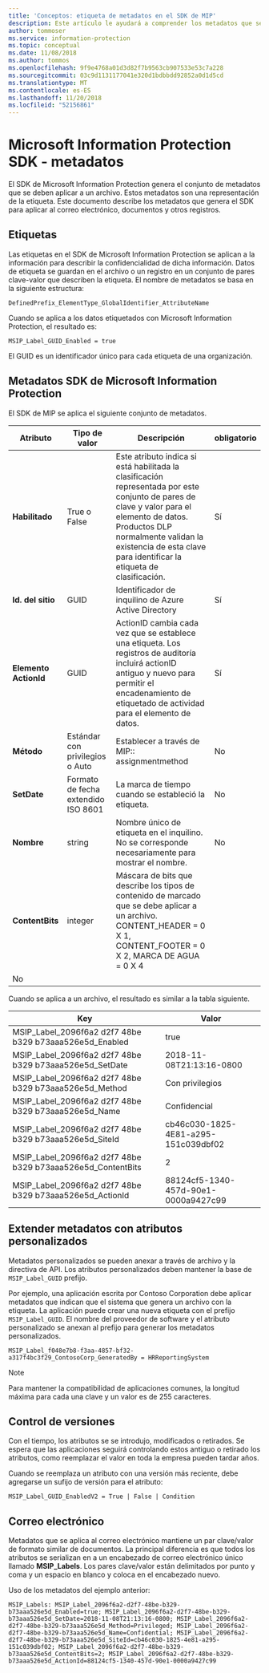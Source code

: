 ```yaml
---
title: 'Conceptos: etiqueta de metadatos en el SDK de MIP'
description: Este artículo le ayudará a comprender los metadatos que se generan mediante el SDK de Microsoft Information Protection.
author: tommoser
ms.service: information-protection
ms.topic: conceptual
ms.date: 11/08/2018
ms.author: tommos
ms.openlocfilehash: 9f9e4768a01d3d82f7b9563cb907533e53c7a228
ms.sourcegitcommit: 03c9d1131177041e320d1bdbbdd92852a0d1d5cd
ms.translationtype: MT
ms.contentlocale: es-ES
ms.lasthandoff: 11/20/2018
ms.locfileid: "52156861"
---
```

# <a name="microsoft-information-protection-sdk---metadata"></a>Microsoft Information Protection SDK - metadatos

El SDK de Microsoft Information Protection genera el conjunto de metadatos que se deben aplicar a un archivo. Estos metadatos son una representación de la etiqueta. Este documento describe los metadatos que genera el SDK para aplicar al correo electrónico, documentos y otros registros.

## <a name="labels"></a>Etiquetas

Las etiquetas en el SDK de Microsoft Information Protection se aplican a la información para describir la confidencialidad de dicha información. Datos de etiqueta se guardan en el archivo o un registro en un conjunto de pares clave-valor que describen la etiqueta. El nombre de metadatos se basa en la siguiente estructura:

`DefinedPrefix_ElementType_GlobalIdentifier_AttributeName`

Cuando se aplica a los datos etiquetados con Microsoft Information Protection, el resultado es:

`MSIP_Label_GUID_Enabled = true`

El GUID es un identificador único para cada etiqueta de una organización.

## <a name="microsoft-information-protection-sdk-metadata"></a>Metadatos SDK de Microsoft Information Protection

El SDK de MIP se aplica el siguiente conjunto de metadatos.

| Atributo | Tipo de valor                 | Descripción                                                                                                                                                                                                                                        | obligatorio |
|-----------|-------------------------------|----------------------------------------------------------------------------------------------------------------------------------------------------------------------------------------------------------------------------------------------------|-----------|
| **Habilitado**   | True o False                 | Este atributo indica si está habilitada la clasificación representada por este conjunto de pares de clave y valor para el elemento de datos. Productos DLP normalmente validan la existencia de esta clave para identificar la etiqueta de clasificación. | Sí       |
| **Id. del sitio**    | GUID                          | Identificador de inquilino de Azure Active Directory                                                                                                                                                                                                                   | Sí       |
| **Elemento ActionId**  | GUID                          | ActionID cambia cada vez que se establece una etiqueta. Los registros de auditoría incluirá actionID antiguo y nuevo para permitir el encadenamiento de etiquetado de actividad para el elemento de datos.                                                                                 | Sí       |
| **Método**    | Estándar con privilegios o Auto        | Establecer a través de MIP:: assignmentmethod                                                                                                                                                                                                                 | No        |
| **SetDate**   | Formato de fecha extendido ISO 8601 | La marca de tiempo cuando se estableció la etiqueta.                                                                                                                                                                                                              | No        |
| **Nombre**      | string                        | Nombre único de etiqueta en el inquilino. No se corresponde necesariamente para mostrar el nombre.                                                                                                                                                              | No      |
| **ContentBits** | integer | Máscara de bits que describe los tipos de contenido de marcado que se debe aplicar a un archivo. CONTENT_HEADER = 0 X 1, CONTENT_FOOTER = 0 X 2, MARCA DE AGUA = 0 X 4
 | No |

Cuando se aplica a un archivo, el resultado es similar a la tabla siguiente.

| Key                                                         | Valor                                |
|-------------------------------------------------------------|--------------------------------------|
| MSIP_Label_2096f6a2 d2f7 48be b329 b73aaa526e5d_Enabled     | true                                 |
| MSIP_Label_2096f6a2 d2f7 48be b329 b73aaa526e5d_SetDate     | 2018-11-08T21:13:16-0800             |
| MSIP_Label_2096f6a2 d2f7 48be b329 b73aaa526e5d_Method      | Con privilegios                           |
| MSIP_Label_2096f6a2 d2f7 48be b329 b73aaa526e5d_Name        | Confidencial                         |
| MSIP_Label_2096f6a2 d2f7 48be b329 b73aaa526e5d_SiteId      | cb46c030-1825-4E81-a295-151c039dbf02 |
| MSIP_Label_2096f6a2 d2f7 48be b329 b73aaa526e5d_ContentBits | 2                                    |
| MSIP_Label_2096f6a2 d2f7 48be b329 b73aaa526e5d_ActionId    | 88124cf5-1340-457d-90e1-0000a9427c99 |

## <a name="extending-metadata-with-custom-attributes"></a>Extender metadatos con atributos personalizados

Metadatos personalizados se pueden anexar a través de archivo y la directiva de API. Los atributos personalizados deben mantener la base de `MSIP_Label_GUID` prefijo. 

Por ejemplo, una aplicación escrita por Contoso Corporation debe aplicar metadatos que indican que el sistema que genera un archivo con la etiqueta. La aplicación puede crear una nueva etiqueta con el prefijo `MSIP_Label_GUID`. El nombre del proveedor de software y el atributo personalizado se anexan al prefijo para generar los metadatos personalizados.

```
MSIP_Label_f048e7b8-f3aa-4857-bf32-a317f4bc3f29_ContosoCorp_GeneratedBy = HRReportingSystem
```

> [!Note]
> Para mantener la compatibilidad de aplicaciones comunes, la longitud máxima para cada una clave y un valor es de 255 caracteres.

## <a name="versioning"></a>Control de versiones

Con el tiempo, los atributos se se introdujo, modificados o retirados. Se espera que las aplicaciones seguirá controlando estos antiguo o retirado los atributos, como reemplazar el valor en toda la empresa pueden tardar años.

Cuando se reemplaza un atributo con una versión más reciente, debe agregarse un sufijo de versión para el atributo:

`MSIP_Label_GUID_EnabledV2 = True | False | Condition`

## <a name="email"></a>Correo electrónico

Metadatos que se aplica al correo electrónico mantiene un par clave/valor de formato similar de documentos. La principal diferencia es que todos los atributos se serializan en a un encabezado de correo electrónico único llamado **MSIP_Labels**. Los pares clave/valor están delimitados por punto y coma y un espacio en blanco y coloca en el encabezado nuevo.

Uso de los metadatos del ejemplo anterior:

```
MSIP_Labels: MSIP_Label_2096f6a2-d2f7-48be-b329-b73aaa526e5d_Enabled=true; MSIP_Label_2096f6a2-d2f7-48be-b329-b73aaa526e5d_SetDate=2018-11-08T21:13:16-0800; MSIP_Label_2096f6a2-d2f7-48be-b329-b73aaa526e5d_Method=Privileged; MSIP_Label_2096f6a2-d2f7-48be-b329-b73aaa526e5d_Name=Confidential; MSIP_Label_2096f6a2-d2f7-48be-b329-b73aaa526e5d_SiteId=cb46c030-1825-4e81-a295-151c039dbf02; MSIP_Label_2096f6a2-d2f7-48be-b329-b73aaa526e5d_ContentBits=2; MSIP_Label_2096f6a2-d2f7-48be-b329-b73aaa526e5d_ActionId=88124cf5-1340-457d-90e1-0000a9427c99
```
